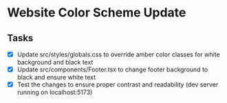 # Website Color Scheme Update

## Tasks
- [x] Update src/styles/globals.css to override amber color classes for white background and black text
- [x] Update src/components/Footer.tsx to change footer background to black and ensure white text
- [x] Test the changes to ensure proper contrast and readability (dev server running on localhost:5173)
